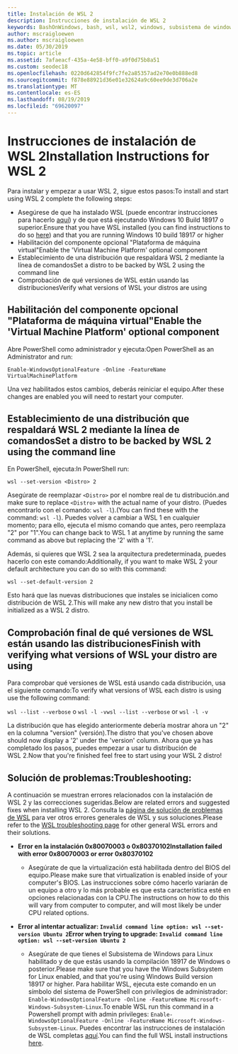 ```yaml
---
title: Instalación de WSL 2
description: Instrucciones de instalación de WSL 2
keywords: BashOnWindows, bash, wsl, wsl2, windows, subsistema de windows para linux, subsistemawindows, ubuntu, debian, suse, windows 10, instalación
author: mscraigloewen
ms.author: mscraigloewen
ms.date: 05/30/2019
ms.topic: article
ms.assetid: 7afaeacf-435a-4e58-bff0-a9f0d75b8a51
ms.custom: seodec18
ms.openlocfilehash: 0220d642854f9fc7fe2a85357ad2e70e0b888ed8
ms.sourcegitcommit: f878e88921d36e01e32624a9c60ee9de3d706a2e
ms.translationtype: MT
ms.contentlocale: es-ES
ms.lasthandoff: 08/19/2019
ms.locfileid: "69620097"
---
```

# <a name="installation-instructions-for-wsl-2"></a><span data-ttu-id="3b8c5-104">Instrucciones de instalación de WSL 2</span><span class="sxs-lookup"><span data-stu-id="3b8c5-104">Installation Instructions for WSL 2</span></span>

<span data-ttu-id="3b8c5-105">Para instalar y empezar a usar WSL 2, sigue estos pasos:</span><span class="sxs-lookup"><span data-stu-id="3b8c5-105">To install and start using WSL 2 complete the following steps:</span></span>

- <span data-ttu-id="3b8c5-106">Asegúrese de que ha instalado WSL (puede encontrar instrucciones para hacerlo [aquí](./install-win10.md)) y de que está ejecutando Windows 10 Build 18917 o superior.</span><span class="sxs-lookup"><span data-stu-id="3b8c5-106">Ensure that you have WSL installed (you can find instructions to do so [here](./install-win10.md)) and that you are running Windows 10 build 18917 or higher</span></span>
- <span data-ttu-id="3b8c5-107">Habilitación del componente opcional "Plataforma de máquina virtual"</span><span class="sxs-lookup"><span data-stu-id="3b8c5-107">Enable the 'Virtual Machine Platform' optional component</span></span>
- <span data-ttu-id="3b8c5-108">Establecimiento de una distribución que respaldará WSL 2 mediante la línea de comandos</span><span class="sxs-lookup"><span data-stu-id="3b8c5-108">Set a distro to be backed by WSL 2 using the command line</span></span>
- <span data-ttu-id="3b8c5-109">Comprobación de qué versiones de WSL están usando las distribuciones</span><span class="sxs-lookup"><span data-stu-id="3b8c5-109">Verify what versions of WSL your distros are using</span></span>

## <a name="enable-the-virtual-machine-platform-optional-component"></a><span data-ttu-id="3b8c5-110">Habilitación del componente opcional "Plataforma de máquina virtual"</span><span class="sxs-lookup"><span data-stu-id="3b8c5-110">Enable the 'Virtual Machine Platform' optional component</span></span>

<span data-ttu-id="3b8c5-111">Abre PowerShell como administrador y ejecuta:</span><span class="sxs-lookup"><span data-stu-id="3b8c5-111">Open PowerShell as an Administrator and run:</span></span>

`Enable-WindowsOptionalFeature -Online -FeatureName VirtualMachinePlatform`

<span data-ttu-id="3b8c5-112">Una vez habilitados estos cambios, deberás reiniciar el equipo.</span><span class="sxs-lookup"><span data-stu-id="3b8c5-112">After these changes are enabled you will need to restart your computer.</span></span>

## <a name="set-a-distro-to-be-backed-by-wsl-2-using-the-command-line"></a><span data-ttu-id="3b8c5-113">Establecimiento de una distribución que respaldará WSL 2 mediante la línea de comandos</span><span class="sxs-lookup"><span data-stu-id="3b8c5-113">Set a distro to be backed by WSL 2 using the command line</span></span>

<span data-ttu-id="3b8c5-114">En PowerShell, ejecuta:</span><span class="sxs-lookup"><span data-stu-id="3b8c5-114">In PowerShell run:</span></span>

`wsl --set-version <Distro> 2`

<span data-ttu-id="3b8c5-115">Asegúrate de reemplazar `<Distro>` por el nombre real de tu distribución.</span><span class="sxs-lookup"><span data-stu-id="3b8c5-115">and make sure to replace `<Distro>` with the actual name of your distro.</span></span> <span data-ttu-id="3b8c5-116">(Puedes encontrarlo con el comando: `wsl -l`).</span><span class="sxs-lookup"><span data-stu-id="3b8c5-116">(You can find these with the command: `wsl -l`).</span></span> <span data-ttu-id="3b8c5-117">Puedes volver a cambiar a WSL 1 en cualquier momento; para ello, ejecuta el mismo comando que antes, pero reemplaza "2" por "1".</span><span class="sxs-lookup"><span data-stu-id="3b8c5-117">You can change back to WSL 1 at anytime by running the same command as above but replacing the '2' with a '1'.</span></span>

<span data-ttu-id="3b8c5-118">Además, si quieres que WSL 2 sea la arquitectura predeterminada, puedes hacerlo con este comando:</span><span class="sxs-lookup"><span data-stu-id="3b8c5-118">Additionally, if you want to make WSL 2 your default architecture you can do so with this command:</span></span>

`wsl --set-default-version 2`

<span data-ttu-id="3b8c5-119">Esto hará que las nuevas distribuciones que instales se inicialicen como distribución de WSL 2.</span><span class="sxs-lookup"><span data-stu-id="3b8c5-119">This will make any new distro that you install be initialized as a WSL 2 distro.</span></span>

## <a name="finish-with-verifying-what-versions-of-wsl-your-distro-are-using"></a><span data-ttu-id="3b8c5-120">Comprobación final de qué versiones de WSL están usando las distribuciones</span><span class="sxs-lookup"><span data-stu-id="3b8c5-120">Finish with verifying what versions of WSL your distro are using</span></span>

<span data-ttu-id="3b8c5-121">Para comprobar qué versiones de WSL está usando cada distribución, usa el siguiente comando:</span><span class="sxs-lookup"><span data-stu-id="3b8c5-121">To verify what versions of WSL each distro is using use the following command:</span></span>

<span data-ttu-id="3b8c5-122">`wsl --list --verbose` o `wsl -l -v`</span><span class="sxs-lookup"><span data-stu-id="3b8c5-122">`wsl --list --verbose` or `wsl -l -v`</span></span>

<span data-ttu-id="3b8c5-123">La distribución que has elegido anteriormente debería mostrar ahora un "2" en la columna "version" (versión).</span><span class="sxs-lookup"><span data-stu-id="3b8c5-123">The distro that you've chosen above should now display a '2' under the 'version' column.</span></span> <span data-ttu-id="3b8c5-124">Ahora que ya has completado los pasos, puedes empezar a usar tu distribución de WSL 2.</span><span class="sxs-lookup"><span data-stu-id="3b8c5-124">Now that you're finished feel free to start using your WSL 2 distro!</span></span> 

## <a name="troubleshooting"></a><span data-ttu-id="3b8c5-125">Solución de problemas:</span><span class="sxs-lookup"><span data-stu-id="3b8c5-125">Troubleshooting:</span></span> 

<span data-ttu-id="3b8c5-126">A continuación se muestran errores relacionados con la instalación de WSL 2 y las correcciones sugeridas.</span><span class="sxs-lookup"><span data-stu-id="3b8c5-126">Below are related errors and suggested fixes when installing WSL 2.</span></span> <span data-ttu-id="3b8c5-127">Consulta la [página de solución de problemas de WSL](troubleshooting.md) para ver otros errores generales de WSL y sus soluciones.</span><span class="sxs-lookup"><span data-stu-id="3b8c5-127">Please refer to the [WSL troubleshooting page](troubleshooting.md) for other general WSL errors and their solutions.</span></span>

* <span data-ttu-id="3b8c5-128">**Error en la instalación 0x80070003 o 0x80370102**</span><span class="sxs-lookup"><span data-stu-id="3b8c5-128">**Installation failed with error 0x80070003 or error 0x80370102**</span></span>
    * <span data-ttu-id="3b8c5-129">Asegúrate de que la virtualización está habilitada dentro del BIOS del equipo.</span><span class="sxs-lookup"><span data-stu-id="3b8c5-129">Please make sure that virtualization is enabled inside of your computer's BIOS.</span></span> <span data-ttu-id="3b8c5-130">Las instrucciones sobre cómo hacerlo variarán de un equipo a otro y lo más probable es que esta característica esté en opciones relacionadas con la CPU.</span><span class="sxs-lookup"><span data-stu-id="3b8c5-130">The instructions on how to do this will vary from computer to computer, and will most likely be under CPU related options.</span></span>
   
* <span data-ttu-id="3b8c5-131">**Error al intentar actualizar: `Invalid command line option: wsl --set-version Ubuntu 2`**</span><span class="sxs-lookup"><span data-stu-id="3b8c5-131">**Error when trying to upgrade: `Invalid command line option: wsl --set-version Ubuntu 2`**</span></span>
    * <span data-ttu-id="3b8c5-132">Asegúrate de que tienes el Subsistema de Windows para Linux habilitado y de que estás usando la compilación 18917 de Windows o posterior.</span><span class="sxs-lookup"><span data-stu-id="3b8c5-132">Please make sure that you have the Windows Subsystem for Linux enabled, and that you're using Windows Build version 18917 or higher.</span></span> <span data-ttu-id="3b8c5-133">Para habilitar WSL, ejecuta este comando en un símbolo del sistema de PowerShell con privilegios de administrador: `Enable-WindowsOptionalFeature -Online -FeatureName Microsoft-Windows-Subsystem-Linux`.</span><span class="sxs-lookup"><span data-stu-id="3b8c5-133">To enable WSL run this command in a Powershell prompt with admin privileges: `Enable-WindowsOptionalFeature -Online -FeatureName Microsoft-Windows-Subsystem-Linux`.</span></span> <span data-ttu-id="3b8c5-134">Puedes encontrar las instrucciones de instalación de WSL completas [aquí](./install-win10.md).</span><span class="sxs-lookup"><span data-stu-id="3b8c5-134">You can find the full WSL install instructions [here](./install-win10.md).</span></span>